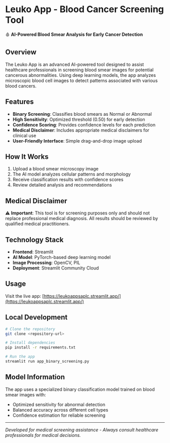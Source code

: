 # Leuko App - Blood Cancer Screening Tool

🩸 **AI-Powered Blood Smear Analysis for Early Cancer Detection**

## Overview

The Leuko App is an advanced AI-powered tool designed to assist healthcare professionals in screening blood smear images for potential cancerous abnormalities. Using deep learning models, the app analyzes microscopic blood cell images to detect patterns associated with various blood cancers.

## Features

- **Binary Screening**: Classifies blood smears as Normal or Abnormal
- **High Sensitivity**: Optimized threshold (0.50) for early detection
- **Confidence Scoring**: Provides confidence levels for each prediction
- **Medical Disclaimer**: Includes appropriate medical disclaimers for clinical use
- **User-Friendly Interface**: Simple drag-and-drop image upload

## How It Works

1. Upload a blood smear microscopy image
2. The AI model analyzes cellular patterns and morphology
3. Receive classification results with confidence scores
4. Review detailed analysis and recommendations

## Medical Disclaimer

⚠️ **Important**: This tool is for screening purposes only and should not replace professional medical diagnosis. All results should be reviewed by qualified medical practitioners.

## Technology Stack

- **Frontend**: Streamlit
- **AI Model**: PyTorch-based deep learning model
- **Image Processing**: OpenCV, PIL
- **Deployment**: Streamlit Community Cloud

## Usage

Visit the live app: [https://leukoappsaplc.streamlit.app/](https://leukoappsaplc.streamlit.app/)

## Local Development

```bash
# Clone the repository
git clone <repository-url>

# Install dependencies
pip install -r requirements.txt

# Run the app
streamlit run app_binary_screening.py
```

## Model Information

The app uses a specialized binary classification model trained on blood smear images with:
- Optimized sensitivity for abnormal detection
- Balanced accuracy across different cell types
- Confidence estimation for reliable screening

---

*Developed for medical screening assistance - Always consult healthcare professionals for medical decisions.*